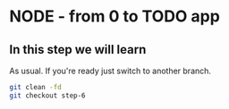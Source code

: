 # NODE - from 0 to TODO app

## In this step we will learn

As usual. If you're ready just switch to another branch.

```sh
git clean -fd
git checkout step-6
```

[passport.js]: http://www.passportjs.org
